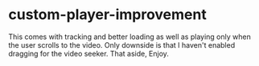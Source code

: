 # custom-player-improvement
This comes with tracking and better loading as well as playing only when the user scrolls to the video. Only downside is that I haven't enabled dragging for the video seeker. That aside, Enjoy.
